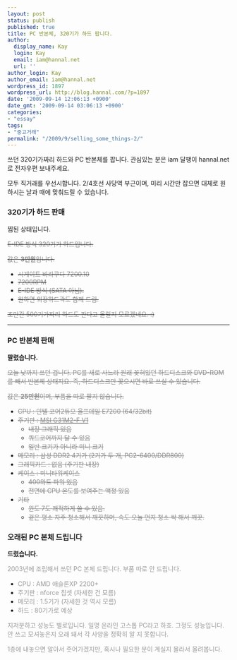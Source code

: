 ```yaml
---
layout: post
status: publish
published: true
title: PC 반본체, 320기가 하드 팝니다.
author:
  display_name: Kay
  login: Kay
  email: iam@hannal.net
  url: ''
author_login: Kay
author_email: iam@hannal.net
wordpress_id: 1897
wordpress_url: http://blog.hannal.com/?p=1897
date: '2009-09-14 12:06:13 +0900'
date_gmt: '2009-09-14 03:06:13 +0900'
categories:
- "essay"
tags:
- "중고거래"
permalink: "/2009/9/selling_some_things-2/"
---
```

<p>쓰던 320기가짜리 하드와 PC 반본체를 팝니다. 관심있는 분은 iam 달팽이 hannal.net 로 전자우편 보내주세요.</p>
<p>모두 직거래를 우선시합니다. 2/4호선 사당역 부근이며, 미리 시간만 잡으면 대체로 원하시는 날과 때에 맞춰드릴 수 있습니다.</p>
<h3 style="font-size: 1.17em;">320기가 하드 판매</h3>
<p>찜된 상태입니다.</p>
<p><span style="text-decoration: line-through;"><span style="color: #888888;">E-IDE 방식 320기가 하드입니다.</span></span></p>
<p><span style="text-decoration: line-through;"><span style="color: #888888;">값은 </span></span><strong><span style="text-decoration: line-through;"><span style="color: #888888;">3만원</span></span></strong><span style="text-decoration: line-through;"><span style="color: #888888;">입니다.</span></span></p>
<ul>
<li><span style="text-decoration: line-through;"><span style="color: #888888;">시게이트 바라쿠다 7200.10</span></span></li>
<li><span style="text-decoration: line-through;"><span style="color: #888888;">7200RPM</span></span></li>
<li><span style="text-decoration: line-through;"><span style="color: #888888;">E-IDE 방식 (SATA 아님).</span></span></li>
<li><span style="text-decoration: line-through;"><span style="color: #888888;">원하면 외장하드곽도 함께 드림.</span></span></li>
</ul>
<p><span style="text-decoration: line-through;"><span style="color: #888888;">조만간 500기가짜리 하드도 판다고 올릴지 모르겠네요. :)</span></span></p>
<hr />
<h3>PC 반본체 판매</h3>
<p><strong>팔렸습니다.</strong></p>
<p><span style="color: #888888;"><span style="text-decoration: line-through;">오늘 낮까지 쓰던 겁니다. PC를 새로 사느라 원래 꽂혀있던 하드디스크와 DVD-ROM를 빼서 반본체 상태지요. 즉, 하드디스크만 꽂으시면 바로 쓰실 수 있습니다.</span></span></p>
<p><span style="color: #888888;"><span style="text-decoration: line-through;">값은 </span></span><strong><span style="color: #888888;"><span style="text-decoration: line-through;">25만원</span></span></strong><span style="color: #888888;"><span style="text-decoration: line-through;">이며, 부품을 따로 팔지 않습니다.</span></span></p>
<ul>
<li><span style="color: #888888;"><span style="text-decoration: line-through;">CPU : 인텔 코어2듀오 울프데일 E7200 (64/32bit)</span></span></li>
<li><span style="color: #888888;"><span style="text-decoration: line-through;">주기판 : </span></span><a href="http://kr.msi.com/?this_in=mainboard&amp;seq=270&amp;cat=38&amp;c1="><span style="color: #888888;"><span style="text-decoration: line-through;">MSI G31M2-F V1</span></span></a><span style="color: #888888;"><span style="text-decoration: line-through;"> </span></span><span style="text-decoration: line-through;"> </span>
<ul>
<li><span style="color: #888888;"><span style="text-decoration: line-through;">내장 그래픽 있음</span></span></li>
<li><span style="color: #888888;"><span style="text-decoration: line-through;">쿼드코어까지 달 수 있음</span></span></li>
<li><span style="color: #888888;"><span style="text-decoration: line-through;">일반 크기가 아니라 미니 크기</span></span></li>
</ul>
</li>
<li><span style="color: #888888;"><span style="text-decoration: line-through;">메모리 : 삼성 DDR2 4기가 (2기가 두 개, PC2-6400/DDR800)</span></span></li>
<li><span style="color: #888888;"><span style="text-decoration: line-through;">그래픽카드 : 없음 (주기판 내장)</span></span></li>
<li><span style="color: #888888;"><span style="text-decoration: line-through;">케이스 : 미니타워케이스 </span></span><span style="text-decoration: line-through;"> </span>
<ul>
<li><span style="color: #888888;"><span style="text-decoration: line-through;">400와트 파워 있음</span></span></li>
<li><span style="color: #888888;"><span style="text-decoration: line-through;">전면에 CPU 온도를 보여주는 액정 있음</span></span></li>
</ul>
</li>
<li><span style="color: #888888;"><span style="text-decoration: line-through;">기타 </span></span><span style="text-decoration: line-through;"> </span>
<ul>
<li><span style="color: #888888;"><span style="text-decoration: line-through;">윈도 7도 쾌적하게 쓸 수 있음.</span></span></li>
<li><span style="color: #888888;"><span style="text-decoration: line-through;">겉은 평소 자주 청소해서 깨끗하며, 속도 오늘 먼지 청소 싹 해서 깨끗.</span></span></li>
</ul>
</li>
</ul>
<h3>오래된 PC 본체 드립니다</h3>
<p><strong>드렸습니다.</strong></p>
<p><span style="color: #999999;">2003년에 조립해서 쓰던 PC 본체 드립니다. 부품 따로 안 드립니다.</span></p>
<ul>
<li><span style="color: #999999;">CPU : AMD 애슬론XP 2200+</span></li>
<li><span style="color: #999999;">주기판 : nforce 칩셋 (자세한 건 모름)</span></li>
<li><span style="color: #999999;">메모리 : 1.5기가 (자세한 것 역시 모름)</span></li>
<li><span style="color: #999999;">하드 : 80기가로 예상</span></li>
</ul>
<p><span style="color: #999999;">지저분하고 성능도 별로입니다. 일명 온라인 고스톱 PC라고 하죠. 그정도 성능입니다. 안 쓰고 모셔놓은지 오래 돼서 각 사양을 정확히 알 지 못합니다.</span></p>
<p><span style="color: #999999;">1층에 내놓으면 알아서 줏어가겠지만, 혹시나 필요한 분이 계실지 몰라서 올려봅니다.</span></p>
